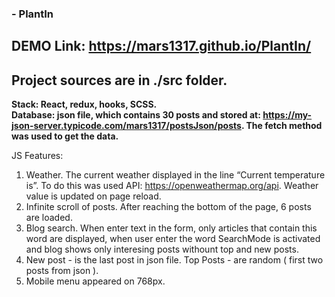 ### - PlantIn
## DEMO Link: https://mars1317.github.io/PlantIn/
## Project sources are in ./src folder. ###

__Stack: React, redux, hooks, SCSS.__ <br />
__Database: json file, which contains 30 posts and stored at: https://my-json-server.typicode.com/mars1317/postsJson/posts. The fetch method was used to get the data.__

JS Features:
  1. Weather. The current weather displayed in the line “Current temperature is”. To do this was used API: https://openweathermap.org/api. Weather value is updated on page reload.
  2. Infinite scroll of posts. After reaching the bottom of the page, 6 posts are loaded.
  3. Blog search. When enter text in the form, only articles that contain this word are displayed, when user enter the word SearchMode is activated and blog shows only interesing posts withount top and new posts.
  4. New post - is the last post in json file. Top Posts - are random ( first two posts from json ).
  5. Mobile menu appeared on 768px.
